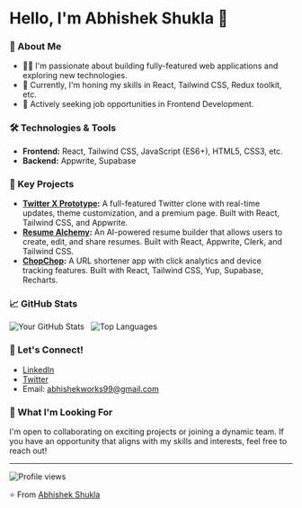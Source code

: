 # Hello, I'm Abhishek Shukla 👋

### 🚀 About Me
- 👨‍💻 I'm passionate about building fully-featured web applications and exploring new technologies.
- 🌱 Currently, I'm honing my skills in React, Tailwind CSS, Redux toolkit, etc.
- 💼 Actively seeking job opportunities in Frontend Development.

### 🛠️ Technologies & Tools
- **Frontend:** React, Tailwind CSS, JavaScript (ES6+), HTML5, CSS3, etc.
- **Backend:** Appwrite, Supabase

### 🌟 Key Projects
- **[Twitter X Prototype](https://github.com/ShuklaAbhishek99/twitter-x-clone):** A full-featured Twitter clone with real-time updates, theme customization, and a premium page. Built with React, Tailwind CSS, and Appwrite.
- **[Resume Alchemy](https://github.com/ShuklaAbhishek99/resume-alchemy):** An AI-powered resume builder that allows users to create, edit, and share resumes. Built with React, Appwrite, Clerk, and Tailwind CSS.
- **[ChopChop](https://github.com/ShuklaAbhishek99/chop-chop):** A URL shortener app with click analytics and device tracking features. Built with React, Tailwind CSS, Yup, Supabase, Recharts.

### 📈 GitHub Stats
![Your GitHub Stats](https://github-readme-stats.vercel.app/api?username=ShuklaAbhishek99&show_icons=true&theme=radical)
&nbsp;
![Top Languages](https://github-readme-stats.vercel.app/api/top-langs/?username=ShuklaAbhishek99&layout=compact&theme=radical)

### 💬 Let's Connect!
- [LinkedIn](https://www.linkedin.com/in/abhishek-shukla99/)
- [Twitter](https://x.com/abhishekshukl99)
- Email: abhishekworks99@gmail.com

### 👀 What I'm Looking For
I'm open to collaborating on exciting projects or joining a dynamic team. If you have an opportunity that aligns with my skills and interests, feel free to reach out!

---
![Profile views](https://komarev.com/ghpvc/?username=your-github-ShuklaAbhishek99&color=blue)

⭐️ From [Abhishek Shukla](https://github.com/ShuklaAbhishek99)

